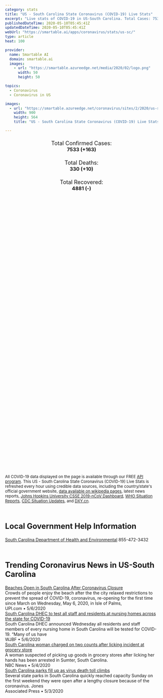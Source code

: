 ```yaml
---
category: stats
title: "US - South Carolina State Coronavirus (COVID-19) Live Stats"
excerpt: "Live stats of COVID-19 in US-South Carolina. Total Cases: 7533 (+163), Deaths: 330 (+10), Recoveries: 4881(-)."
publishedDateTime: 2020-05-10T05:45:41Z
updatedDateTime: 2020-05-10T05:45:41Z
webUrl: "https://smartable.ai/apps/coronavirus/stats/us-sc/"
type: article
heat: 100

provider:
  name: Smartable AI
  domain: smartable.ai
  images:
    - url: "https://smartable.azureedge.net/media/2020/02/logo.png"
      width: 50
      height: 50

topics:
  - Coronavirus
  - Coronavirus in US

images:
  - url: "https://smartable.azureedge.net/coronavirus/sites/2/2020/us-sc.jpg"
    width: 900
    height: 564
    title: "US - South Carolina State Coronavirus (COVID-19) Live Stats"

---
```

<div class="total-stats" style="text-align: center;">
    <h3>
	    <div style="font-size: 18px; font-weight: 400;">Total Confirmed Cases:</div>
	    7533 (<span class='red'>+163</span>)
    </h3>
    <h3>
	    <div style="font-size: 18px; font-weight: 400;">Total Deaths:</div>
	    330 (<span class='red'>+10</span>)
    </h3>
    <h3>
	    <div style="font-size: 18px; font-weight: 400;">Total Recovered:</div>
	    4881 (-)
    </h3>
</div>

<script type="text/javascript" src="https://www.gstatic.com/charts/loader.js"></script>

<div id="time_series_chart" style="width: 100%; height: 400px;"></div>
<script type="text/javascript">
  google.charts.load('current', {'packages':['corechart']});
  google.charts.setOnLoadCallback(drawChart);
  function drawChart() {
    var data = google.visualization.arrayToDataTable([
      ['Date', 'Total Cases', 'Total Deaths', 'Total Recovered'],
      ['1/22/2020', 0, 0, 0],['1/23/2020', 0, 0, 0],['1/24/2020', 0, 0, 0],['1/25/2020', 0, 0, 0],['1/26/2020', 0, 0, 0],['1/27/2020', 0, 0, 0],['1/28/2020', 0, 0, 0],['1/29/2020', 0, 0, 0],['1/30/2020', 0, 0, 0],['1/31/2020', 0, 0, 0],['2/1/2020', 0, 0, 0],['2/2/2020', 0, 0, 0],['2/3/2020', 0, 0, 0],['2/4/2020', 0, 0, 0],['2/5/2020', 0, 0, 0],['2/6/2020', 0, 0, 0],['2/7/2020', 0, 0, 0],['2/8/2020', 0, 0, 0],['2/9/2020', 0, 0, 0],['2/10/2020', 0, 0, 0],['2/11/2020', 0, 0, 0],['2/12/2020', 0, 0, 0],['2/13/2020', 0, 0, 0],['2/14/2020', 0, 0, 0],['2/15/2020', 0, 0, 0],['2/16/2020', 0, 0, 0],['2/17/2020', 0, 0, 0],['2/18/2020', 0, 0, 0],['2/19/2020', 0, 0, 0],['2/20/2020', 0, 0, 0],['2/21/2020', 0, 0, 0],['2/22/2020', 0, 0, 0],['2/23/2020', 0, 0, 0],['2/24/2020', 0, 0, 0],['2/25/2020', 0, 0, 0],['2/26/2020', 0, 0, 0],['2/27/2020', 0, 0, 0],['2/28/2020', 0, 0, 0],['2/29/2020', 0, 0, 0],['3/1/2020', 0, 0, 0],['3/2/2020', 0, 0, 0],['3/3/2020', 0, 0, 0],['3/4/2020', 0, 0, 0],['3/5/2020', 0, 0, 0],['3/6/2020', 0, 0, 0],['3/7/2020', 2, 0, 0],['3/8/2020', 2, 0, 0],['3/9/2020', 3, 0, 0],['3/10/2020', 3, 0, 0],['3/11/2020', 6, 0, 0],['3/12/2020', 7, 0, 0],['3/13/2020', 8, 0, 0],['3/14/2020', 19, 0, 0],['3/15/2020', 28, 0, 0],['3/16/2020', 33, 1, 0],['3/17/2020', 50, 1, 0],['3/18/2020', 61, 1, 0],['3/19/2020', 79, 1, 0],['3/20/2020', 126, 3, 0],['3/21/2020', 174, 3, 0],['3/22/2020', 197, 4, 0],['3/23/2020', 300, 5, 0],['3/24/2020', 343, 7, 0],['3/25/2020', 425, 7, 0],['3/26/2020', 457, 9, 0],['3/27/2020', 543, 13, 0],['3/28/2020', 662, 15, 0],['3/29/2020', 775, 16, 0],['3/30/2020', 926, 18, 0],['3/31/2020', 1084, 22, 0],['4/1/2020', 1294, 26, 0],['4/2/2020', 1554, 31, 0],['4/3/2020', 1700, 34, 0],['4/4/2020', 1917, 40, 0],['4/5/2020', 2049, 44, 0],['4/6/2020', 2232, 48, 0],['4/7/2020', 2417, 51, 0],['4/8/2020', 2552, 63, 0],['4/9/2020', 2793, 67, 0],['4/10/2020', 3067, 72, 0],['4/11/2020', 3211, 80, 0],['4/12/2020', 3314, 82, 0],['4/13/2020', 3439, 87, 0],['4/14/2020', 3553, 97, 0],['4/15/2020', 3656, 106, 0],['4/16/2020', 3918, 109, 0],['4/17/2020', 4086, 116, 0],['4/18/2020', 4248, 119, 0],['4/19/2020', 4377, 120, 0],['4/20/2020', 4439, 124, 0],['4/21/2020', 4608, 135, 0],['4/22/2020', 4761, 140, 0],['4/23/2020', 4917, 150, 0],['4/24/2020', 5071, 158, 0],['4/25/2020', 5255, 166, 3701],['4/26/2020', 5498, 174, 3701],['4/27/2020', 5626, 177, 3701],['4/28/2020', 5744, 192, 3701],['4/29/2020', 5890, 232, 3701],['4/30/2020', 6096, 244, 3701],['5/1/2020', 6284, 252, 4291],['5/2/2020', 6490, 267, 4881],['5/3/2020', 6627, 275, 4881],['5/4/2020', 6762, 283, 4881],['5/5/2020', 6853, 296, 4881],['5/6/2020', 6944, 305, 4881],['5/7/2020', 7145, 316, 4881],['5/8/2020', 7370, 320, 4881],['5/9/2020', 7533, 330, 4881],
    ]);
    var options = {
      curveType: 'none',
      chartArea: {'width': '80%', 'height': '80%'},
      legend: { position: 'top' },
      lineWidth: 5,
      colors: ['#f60109', '#444444', '#81B71F']
    };
    var chart = new google.visualization.LineChart(document.getElementById('time_series_chart'));
    chart.draw(data, options);
  }
</script>

<div id="geo_chart" style="width: 100%; height: 500px;"></div>
<script type="text/javascript">
  google.charts.load('current', {
    'packages':['geochart'],
    'mapsApiKey': 'AIzaSyDk1HhVhLaveyKrUhhHZ5YwzIpEcbdal6U'
  });
  google.charts.setOnLoadCallback(drawRegionsMap);
  function drawRegionsMap() {
    var data = google.visualization.arrayToDataTable([
      ['LATITUDE', 'LONGITUDE', 'DESCRIPTION', 'Total Cases', 'Total Deaths'],
      [34.3766, -82.3467, "Abbeville", 34, 0],[33.8497, -81.6097, "Aiken", 116, 6],[34.6433, -82.4588, "Anderson", 184, 8],[32.4599, -80.7869, "Beaufort", 273, 12],[32.9922, -80.0052, "Berkeley", 192, 15],[33.5579, -80.715, "Calhoun", 8, 1],[32.7957, -79.7848, "Charleston", 482, 10],[34.5753, -80.9048, "Chester", 39, 0],[34.7697, -80.2264, "Chesterfield", 75, 1],[33.6013, -80.3527, "Clarendon", 262, 26],[32.7718, -80.477, "Colleton", 33, 4],[34.401, -80.071, "Darlington", 173, 3],[34.3406, -79.1663, "Dillon", 88, 0],[33.186, -80.5794, "Dorchester", 105, 3],[33.7401, -81.8404, "Edgefield", 39, 2],[34.3718, -81.0907, "Fairfield", 80, 4],[33.8149, -79.4444, "Florence", 412, 20],[33.5567, -79.0591, "Georgetown", 50, 3],[34.8821, -82.3336, "Greenville", 912, 45],[34.1696, -82.024, "Greenwood", 62, 0],[32.6812, -81.1877, "Hampton", 27, 0],[33.6092, -78.9772, "Horry", 256, 18],[32.4681, -80.9178, "Jasper", 23, 1],[34.3672, -80.5883, "Kershaw", 253, 12],[34.7253, -80.6771, "Lancaster", 104, 4],[34.4912, -82.2957, "Laurens", 46, 2],[34.2202, -80.2483, "Lee", 99, 8],[33.9458, -81.0433, "Lexington", 472, 21],[34.2823, -79.4723, "Marion", 47, 2],[34.6438, -79.5867, "Marlboro", 57, 1],[34.2681, -81.4196, "Newberry", 32, 1],[34.7704, -83.0615, "Oconee", 37, 0],[33.5301, -80.5712, "Orangeburg", 99, 2],[34.819, -82.5828, "Pickens", 68, 1],[34.0324, -80.9717, "Richland", 1082, 54],[33.8573, -81.7313, "Saluda", 86, 0],[34.8606, -81.9535, "Spartanburg", 336, 12],[33.9753, -80.5264, "Sumter", 286, 12],[34.7922, -81.4614, "Union", 30, 0],[33.6665, -79.8293, "Williamsburg", 136, 6],[34.952, -81.3436, "York", 237, 5],[33.2419, -81.3659, "Barnwell", 33, 0],[33.0985, -81.0138, "Bamberg", 15, 0],[32.9593, -81.2363, "Allendale", 24, 3],[35.0742, -81.6558, "Cherokee", 22, 0],[33.7192, -82.2173, "McCormick", 7, 1],
    ]);
    var options = {
      backgroundColor: {fill:'transparent',stroke:'#FFF' ,strokeWidth:0 }, 
      displayMode: 'markers',
      region: 'US-SC', 
      resolution: 'metros',
      colorAxis: {colors: ['#F27D81', '#f60109']},
      sizeAxis: {minSize:3,  maxSize:12},
    };
    var chart = new google.visualization.GeoChart(document.getElementById('geo_chart'));
    chart.draw(data, options);
  };
</script>

<div id="geo_table"></div>
<script type="text/javascript">
  google.charts.load('current', {'packages':['table']});
  google.charts.setOnLoadCallback(drawTable);
  function drawTable() {
    var data = new google.visualization.DataTable();
    data.addColumn('string', 'Location');
    data.addColumn('number', 'Total Cases');
    data.addColumn('number', 'New Cases');
    data.addColumn('number', 'Active Cases');
    data.addColumn('number', 'Total Deaths');
    data.addColumn('number', 'New Deaths');
    data.addColumn('number', 'Total Recovered');
    data.addRows([
      [{v:"Abbeville", f:"Abbeville"}, 34, 0, 34, 0, 0, 0],[{v:"Aiken", f:"Aiken"}, 116, 4, 110, 6, 0, 0],[{v:"Anderson", f:"Anderson"}, 184, 2, 176, 8, 0, 0],[{v:"Beaufort", f:"Beaufort"}, 273, 0, 261, 12, 0, 0],[{v:"Berkeley", f:"Berkeley"}, 192, 1, 177, 15, 1, 0],[{v:"Calhoun", f:"Calhoun"}, 8, 1, 7, 1, 0, 0],[{v:"Charleston", f:"Charleston"}, 482, 1, 472, 10, 1, 0],[{v:"Chester", f:"Chester"}, 39, 0, 39, 0, 0, 0],[{v:"Chesterfield", f:"Chesterfield"}, 75, 3, 74, 1, 0, 0],[{v:"Clarendon", f:"Clarendon"}, 262, 4, 236, 26, 1, 0],[{v:"Colleton", f:"Colleton"}, 33, 0, 29, 4, 0, 0],[{v:"Darlington", f:"Darlington"}, 173, 2, 170, 3, 0, 0],[{v:"Dillon", f:"Dillon"}, 88, 4, 88, 0, 0, 0],[{v:"Dorchester", f:"Dorchester"}, 105, 0, 102, 3, 0, 0],[{v:"Edgefield", f:"Edgefield"}, 39, 3, 37, 2, 0, 0],[{v:"Fairfield", f:"Fairfield"}, 80, 4, 76, 4, 1, 0],[{v:"Florence", f:"Florence"}, 412, 13, 392, 20, 0, 0],[{v:"Georgetown", f:"Georgetown"}, 50, 0, 47, 3, 0, 0],[{v:"Greenville", f:"Greenville"}, 912, 43, 867, 45, 1, 0],[{v:"Greenwood", f:"Greenwood"}, 62, 0, 62, 0, 0, 0],[{v:"Hampton", f:"Hampton"}, 27, 0, 27, 0, 0, 0],[{v:"Horry", f:"Horry"}, 256, 5, 238, 18, 0, 0],[{v:"Jasper", f:"Jasper"}, 23, 2, 22, 1, 0, 0],[{v:"Kershaw", f:"Kershaw"}, 253, 3, 241, 12, 0, 0],[{v:"Lancaster", f:"Lancaster"}, 104, 1, 100, 4, 0, 0],[{v:"Laurens", f:"Laurens"}, 46, 0, 44, 2, 0, 0],[{v:"Lee", f:"Lee"}, 99, 7, 91, 8, 0, 0],[{v:"Lexington", f:"Lexington"}, 472, 7, 451, 21, 2, 0],[{v:"Marion", f:"Marion"}, 47, 3, 45, 2, 0, 0],[{v:"Marlboro", f:"Marlboro"}, 57, 0, 56, 1, 0, 0],[{v:"Newberry", f:"Newberry"}, 32, 0, 31, 1, 0, 0],[{v:"Oconee", f:"Oconee"}, 37, 1, 37, 0, 0, 0],[{v:"Orangeburg", f:"Orangeburg"}, 99, 0, 97, 2, 0, 0],[{v:"Pickens", f:"Pickens"}, 68, 5, 67, 1, 0, 0],[{v:"Richland", f:"Richland"}, 1082, 25, 1028, 54, 2, 0],[{v:"Saluda", f:"Saluda"}, 86, 2, 86, 0, 0, 0],[{v:"Spartanburg", f:"Spartanburg"}, 336, 3, 324, 12, 0, 0],[{v:"Sumter", f:"Sumter"}, 286, 5, 274, 12, 0, 0],[{v:"Union", f:"Union"}, 30, 1, 30, 0, 0, 0],[{v:"Williamsburg", f:"Williamsburg"}, 136, 0, 130, 6, 0, 0],[{v:"York", f:"York"}, 237, 4, 232, 5, 0, 0],[{v:"Barnwell", f:"Barnwell"}, 33, 1, 33, 0, 0, 0],[{v:"Bamberg", f:"Bamberg"}, 15, 1, 15, 0, 0, 0],[{v:"Allendale", f:"Allendale"}, 24, 1, 21, 3, 0, 0],[{v:"Cherokee", f:"Cherokee"}, 22, 1, 22, 0, 0, 0],[{v:"McCormick", f:"McCormick"}, 7, 0, 6, 1, 0, 0],
    ]);
    data.setProperty(0, 0, 'style', 'min-width:100px');
    var table = new google.visualization.Table(document.getElementById('geo_table'));
    table.draw(data, {allowHtml: true, sortColumn: 2, sortAscending: false, width: '660px', height: '100%'});
  }
</script>

<span style="font-size: 13px">All COVID-19 data displayed on the page is available through our FREE <a href="https://developer.smartable.ai">API program</a>. This US - South Carolina State Coronavirus (COVID-19) Live Stats is refreshed every hour using credible data sources, including the country/state's official government website, <a href="https://en.wikipedia.org/wiki/2019%E2%80%9320_coronavirus_pandemic" target="_blank">data available on wikipedia pages</a>, latest news reports, <a href="https://systems.jhu.edu/research/public-health/ncov/" target="_blank">Johns Hopkins University CSSE 2019-nCoV Dashboard</a>, <a href="https://www.who.int/emergencies/diseases/novel-coronavirus-2019/situation-reports" target="_blank">WHO Situation Reports</a>, <a href="https://www.cdc.gov/coronavirus/2019-ncov/index.html" target="_blank">CDC Situation Updates</a>, and <a href="https://ncov.dxy.cn/ncovh5/view/pneumonia" target="_blank">DXY.cn</a>.</span>

<h2 id="news" class="center" style="margin-top: 60px; font-size: 25px;">Local Government Help Information</h2>
<div class="info center">
<a href="https://www.scdhec.gov/health/infectious-diseases/viruses/coronavirus-disease-2019-covid-19" target="_blank">South Carolina Department of Health and Environmental</a> 855-472-3432
</div>
<h2 id="news" class="center" style="margin-top: 60px; font-size: 25px;">Trending Coronavirus News in US-South Carolina</h2>
<div class="row">
<div class="col-md-6 col-sm-12">
  <div class="content-card">
	<a href="https://www.upi.com/News_Photos/view/upi/a01c0429493082fa35af960e0b28f58b/Beaches-Open-in-South-Carolina-After-Coronavirus-Closure/"><div class="card-image" style="background-image: url(https://cdnph.upi.com/pv/upi/a01c0429493082fa35af960e0b28f58b/BEACHES-CHARLESTON.jpg)"></div></a>
	<div class="content">
		<div class="card-title"><a href="https://www.upi.com/News_Photos/view/upi/a01c0429493082fa35af960e0b28f58b/Beaches-Open-in-South-Carolina-After-Coronavirus-Closure/">Beaches Open in South Carolina After Coronavirus Closure</a></div>
		<div class="card-excerpt">Crowds of people enjoy the beach after the the city relaxed restrictions to prevent the spread of COVID-19, coronavirus, re-opening for the first time since March on Wednesday, May 6, 2020, in Isle of Palms,</div>
		<div class="card-meta">
			<span class="card-provider">UPI.com</span> • <span class="card-date">5/6/2020</span>
		</div>
	</div>
  </div>
</div>
<div class="col-md-6 col-sm-12">
  <div class="content-card">
	<a href="https://www.wjbf.com/news/south-carolina-news/south-carolina-dhec-to-test-all-staff-and-residents-at-nursing-homes-across-the-state-for-covid-19/"><div class="card-image" style="background-image: url(https://www.wjbf.com/wp-content/uploads/sites/47/2016/01/sc_36101647_ver1.0.png?w=1280&h=720&crop=1)"></div></a>
	<div class="content">
		<div class="card-title"><a href="https://www.wjbf.com/news/south-carolina-news/south-carolina-dhec-to-test-all-staff-and-residents-at-nursing-homes-across-the-state-for-covid-19/">South Carolina DHEC to test all staff and residents at nursing homes across the state for COVID-19</a></div>
		<div class="card-excerpt">South Carolina DHEC announced Wednesday all residents and staff members of every nursing home in South Carolina will be tested for COVID-19. “Many of us have</div>
		<div class="card-meta">
			<span class="card-provider">WJBF</span> • <span class="card-date">5/6/2020</span>
		</div>
	</div>
  </div>
</div>
<div class="col-md-6 col-sm-12">
  <div class="content-card">
	<a href="https://www.nbcnews.com/health/health-news/live-blog/2020-05-04-coronavirus-news-n1199156/ncrd1199186"><div class="card-image" style="background-image: url(https://media4.s-nbcnews.com/j/newscms/2020_19/3335361/screen_shot_2020-05-04_at_12-03-42_8dd03578ad9bfad9d06316a400c46f2d.fit-560w.png)"></div></a>
	<div class="content">
		<div class="card-title"><a href="https://www.nbcnews.com/health/health-news/live-blog/2020-05-04-coronavirus-news-n1199156/ncrd1199186">South Carolina woman charged on two counts after licking incident at grocery store</a></div>
		<div class="card-excerpt">A woman suspected of picking up goods in grocery stores after licking her hands has been arrested in Sumter, South Carolina.</div>
		<div class="card-meta">
			<span class="card-provider">NBC News</span> • <span class="card-date">5/4/2020</span>
		</div>
	</div>
  </div>
</div>
<div class="col-md-6 col-sm-12">
  <div class="content-card">
	<a href="https://apnews.com/985d545cd6a77ab067c2dcbd19c9f604"><div class="card-image" style="background-image: url(https://apnews.com/images/ShareLogo2.png)"></div></a>
	<div class="content">
		<div class="card-title"><a href="https://apnews.com/985d545cd6a77ab067c2dcbd19c9f604">South Carolina parks fill up as virus death toll climbs</a></div>
		<div class="card-excerpt">Several state parks in South Carolina quickly reached capacity Sunday on the first weekend they were open after a lengthy closure because of the coronavirus. Jones</div>
		<div class="card-meta">
			<span class="card-provider">Associated Press</span> • <span class="card-date">5/3/2020</span>
		</div>
	</div>
  </div>
</div>

</div>

